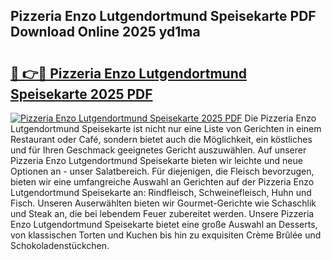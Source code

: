 ## Pizzeria Enzo Lutgendortmund Speisekarte PDF Download Online 2025 yd1ma

# <h2><a href="http://gca64l.nevu.top/?p=Pizzeria+Enzo+Lutgendortmund+Speisekarte">🔗 👉🔴 Pizzeria Enzo Lutgendortmund Speisekarte 2025 PDF</a></h2>

[![Pizzeria Enzo Lutgendortmund Speisekarte 2025 PDF](https://i.imgur.com/dBaPXMq.png)](http://gca64l.nevu.top/?p=Pizzeria+Enzo+Lutgendortmund+Speisekarte)
Die Pizzeria Enzo Lutgendortmund Speisekarte ist nicht nur eine Liste von Gerichten in einem Restaurant oder Café, sondern bietet auch die Möglichkeit, ein köstliches und für Ihren Geschmack geeignetes Gericht auszuwählen. Auf unserer Pizzeria Enzo Lutgendortmund Speisekarte bieten wir leichte und neue Optionen an - unser Salatbereich. Für diejenigen, die Fleisch bevorzugen, bieten wir eine umfangreiche Auswahl an Gerichten auf der Pizzeria Enzo Lutgendortmund Speisekarte an: Rindfleisch, Schweinefleisch, Huhn und Fisch. Unseren Auserwählten bieten wir Gourmet-Gerichte wie Schaschlik und Steak an, die bei lebendem Feuer zubereitet werden. Unsere Pizzeria Enzo Lutgendortmund Speisekarte bietet eine große Auswahl an Desserts, von klassischen Torten und Kuchen bis hin zu exquisiten Crème Brûlée und Schokoladenstückchen.
